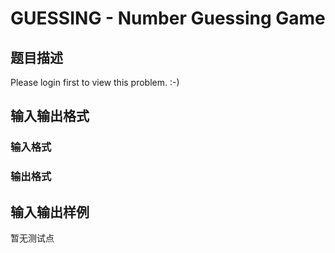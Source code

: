 # GUESSING - Number Guessing Game

## 题目描述

Please login first to view this problem. :-)

## 输入输出格式

### 输入格式

### 输出格式

## 输入输出样例

暂无测试点

